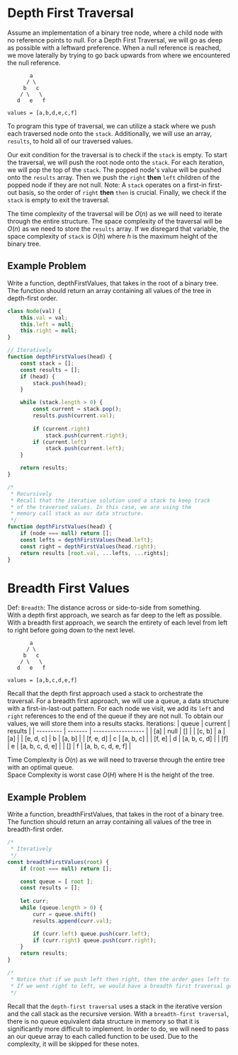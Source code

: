# Depth First Traversal
Assume an implementation of a binary tree node, where a child node with no reference points to null.
For a Depth First Traversal, we will go as deep as possible with a leftward preference. When a null reference is reached, we move laterally by trying to go back upwards from where we encountered the null reference.
```
       a
      / \
     b   c
    / \   \
   d   e   f

values = [a,b,d,e,c,f]
```

To program this type of traversal, we can utilize a stack where we push each traversed node onto the `stack`. Additionally, we will use an array, `results`, to hold all of our traversed values.

Our exit condition for the traversal is to check if the `stack` is empty.
To start the traversal, we will push the root node onto the `stack`.
For each iteration, we will pop the top of the `stack`. The popped node's value will be pushed onto the `results` array. Then we push the `right` **then** `left` children of the popped node if they are not null. Note: A `stack` operates on a first-in first-out basis, so the order of `right` **then** `then` is crucial. Finally, we check if the `stack` is empty to exit the traversal.

The time complexity of the traversal will be $O(n)$ as we will need to iterate through the entire structure.
The space complexity of the traversal will be $O(n)$ as we need to store the `results` array. If we disregard that variable, the space complexity of `stack` is $O(h)$ where $h$ is the maximum height of the binary tree.

## Example Problem
Write a function, depthFirstValues, that takes in the root of a binary tree. The function should return an array containing all values of the tree in depth-first order.

```javascript
class Node(val) {
    this.val = val;
    this.left = null;
    this.right = null;
}

// Iteratively
function depthFirstValues(head) {
    const stack = [];
    const results = [];
    if (head) {
        stack.push(head);
    }

    while (stack.length > 0) {
        const current = stack.pop();
        results.push(current.val);
        
        if (current.right)
            stack.push(current.right);
        if (current.left)
            stack.push(current.left);
    }

    return results;
}

/*
 * Recursively
 * Recall that the iterative solution used a stack to keep track
 * of the traversed values. In this case, we are using the
 * memory call stack as our data structure.
 */
function depthFirstValues(head) {
    if (node === null) return [];
    const lefts = depthFirstValues(head.left);
    const right = depthFirstValues(head.right);
    return results [root.val, ...lefts, ...rights];
}
```


# Breadth First Values
Def: `Breadth`: The distance across or side-to-side from something.  
With a depth first approach, we search as far deep to the left as possible.
With a breadth first approach, we search the entirety of each level from left to right before going down to the next level.

```
       a
      / \
     b   c
    / \   \
   d   e   f

values = [a,b,c,d,e,f]
```

Recall that the depth first approach used a stack to orchestrate the traversal.
For a breadth first approach, we will use a queue, a data structure with a first-in-last-out pattern.
For each node we visit, we add its `left` and `right` references to the end of the queue if they are not null. To obtain our values, we will store them into a results stacks.
Iterations:
| queue     | current | results            |
| --------- | ------- | ------------------ |
| [a]       | null    | []                 |
| [c, b]    | a       | [a]                |
| [e, d, c] | b       | [a, b]             |
| [f, e, d] | c       | [a, b, c]          |
| [f, e]    | d       | [a, b, c, d]       |
| [f]       | e       | [a, b, c, d, e]    |
| []        | f       | [a, b, c, d, e, f] |

Time Complexity is $O(n)$ as we will need to traverse through the entire tree with an optimal queue.  
Space Complexity is worst case $O(H)$ where H is the height of the tree.

## Example Problem
Write a function, breadthFirstValues, that takes in the root of a binary tree. The function should return an array containing all values of the tree in breadth-first order.

```javascript
/*
 * Iteratively
 */
const breadthFirstValues(root) {
    if (root === null) return [];

    const queue = [ root ];
    const results = [];
    
    let curr;
    while (queue.length > 0) {
        curr = queue.shift()
        results.append(curr.val);

        if (curr.left) queue.push(curr.left);
        if (curr.right) queue.push(curr.right);
    }
    return results;
}

/*
 * Notice that if we push left then right, then the order goes left to right.
 * If we went right to left, we would have a breadth first traversal going right to left.
 */
```

Recall that the `depth-first traversal` uses a stack in the iterative version and the call stack as the recursive version. With a `breadth-first traversal`, there is no queue equivalent data structure in memory so that it is significantly more difficult to implement. In order to do, we will need to pass an our queue array to each called function to be used. Due to the complexity, it will be skipped for these notes.